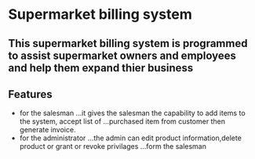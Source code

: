 Supermarket billing system
==========================
This supermarket billing system is programmed to
assist supermarket owners and employees and help 
them expand thier business
----

Features
--------
+ for the salesman 
...it gives the salesman the capability to add items to the system, accept list of 
...purchased item from customer then generate invoice.
+ for the administrator
...the admin can edit product information,delete product or grant or revoke privilages
...form the salesman
